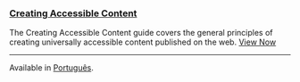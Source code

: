 
### [Creating Accessible Content](accessible-content)

The Creating Accessible Content guide covers the general principles of creating universally accessible content published on the web. [View Now](accessible-content/)

---

<span class='fa fa-language'></span> Available in [Português](/accessible-content/pt/).

